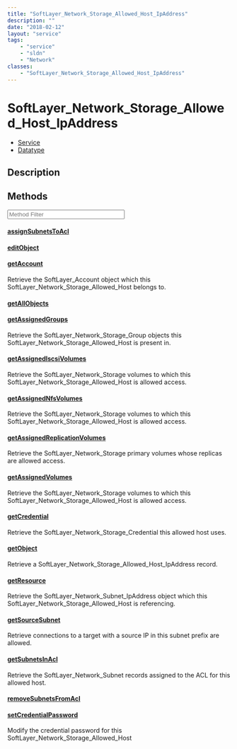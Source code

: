 ```yaml
---
title: "SoftLayer_Network_Storage_Allowed_Host_IpAddress"
description: ""
date: "2018-02-12"
layout: "service"
tags:
    - "service"
    - "sldn"
    - "Network"
classes:
    - "SoftLayer_Network_Storage_Allowed_Host_IpAddress"
---
```

# SoftLayer_Network_Storage_Allowed_Host_IpAddress
<div id='service-datatype'>
    <ul id='sldn-reference-tabs'>
    <li id='service'> <a href='/reference/services/SoftLayer_Network_Storage_Allowed_Host_IpAddress' >Service</a></li>    <li id='datatype'> <a href='/reference/datatypes/SoftLayer_Network_Storage_Allowed_Host_IpAddress' >Datatype</a></li>
    </ul>
</div>

## Description




        
<div id="properties" class="content service-content">

## Methods

<div class="view-filters">
    <div class="clearfix">
        <div class="search-input-box">
            <input placeholder="Method Filter" onkeyup="titleSearch(inputId='edit-combine', divId='method-div', elementClass='method-row')" 
                type="text" id="edit-combine" value="" size="30" maxlength="128" class="form-text">
        </div>
    </div>
</div>

<div id="method-div">

<div class="method-row">

#### [assignSubnetsToAcl](/reference/services/SoftLayer_Network_Storage_Allowed_Host_IpAddress/assignSubnetsToAcl)

</div>

<div class="method-row">

#### [editObject](/reference/services/SoftLayer_Network_Storage_Allowed_Host_IpAddress/editObject)

</div>

<div class="method-row">

#### [getAccount](/reference/services/SoftLayer_Network_Storage_Allowed_Host_IpAddress/getAccount)
Retrieve the SoftLayer_Account object which this SoftLayer_Network_Storage_Allowed_Host belongs to.
</div>

<div class="method-row">

#### [getAllObjects](/reference/services/SoftLayer_Network_Storage_Allowed_Host_IpAddress/getAllObjects)

</div>

<div class="method-row">

#### [getAssignedGroups](/reference/services/SoftLayer_Network_Storage_Allowed_Host_IpAddress/getAssignedGroups)
Retrieve the SoftLayer_Network_Storage_Group objects this SoftLayer_Network_Storage_Allowed_Host is present in.
</div>

<div class="method-row">

#### [getAssignedIscsiVolumes](/reference/services/SoftLayer_Network_Storage_Allowed_Host_IpAddress/getAssignedIscsiVolumes)
Retrieve the SoftLayer_Network_Storage volumes to which this SoftLayer_Network_Storage_Allowed_Host is allowed access.
</div>

<div class="method-row">

#### [getAssignedNfsVolumes](/reference/services/SoftLayer_Network_Storage_Allowed_Host_IpAddress/getAssignedNfsVolumes)
Retrieve the SoftLayer_Network_Storage volumes to which this SoftLayer_Network_Storage_Allowed_Host is allowed access.
</div>

<div class="method-row">

#### [getAssignedReplicationVolumes](/reference/services/SoftLayer_Network_Storage_Allowed_Host_IpAddress/getAssignedReplicationVolumes)
Retrieve the SoftLayer_Network_Storage primary volumes whose replicas are allowed access.
</div>

<div class="method-row">

#### [getAssignedVolumes](/reference/services/SoftLayer_Network_Storage_Allowed_Host_IpAddress/getAssignedVolumes)
Retrieve the SoftLayer_Network_Storage volumes to which this SoftLayer_Network_Storage_Allowed_Host is allowed access.
</div>

<div class="method-row">

#### [getCredential](/reference/services/SoftLayer_Network_Storage_Allowed_Host_IpAddress/getCredential)
Retrieve the SoftLayer_Network_Storage_Credential this allowed host uses.
</div>

<div class="method-row">

#### [getObject](/reference/services/SoftLayer_Network_Storage_Allowed_Host_IpAddress/getObject)
Retrieve a SoftLayer_Network_Storage_Allowed_Host_IpAddress record.
</div>

<div class="method-row">

#### [getResource](/reference/services/SoftLayer_Network_Storage_Allowed_Host_IpAddress/getResource)
Retrieve the SoftLayer_Network_Subnet_IpAddress object which this SoftLayer_Network_Storage_Allowed_Host is referencing.
</div>

<div class="method-row">

#### [getSourceSubnet](/reference/services/SoftLayer_Network_Storage_Allowed_Host_IpAddress/getSourceSubnet)
Retrieve connections to a target with a source IP in this subnet prefix are allowed.
</div>

<div class="method-row">

#### [getSubnetsInAcl](/reference/services/SoftLayer_Network_Storage_Allowed_Host_IpAddress/getSubnetsInAcl)
Retrieve the SoftLayer_Network_Subnet records assigned to the ACL for this allowed host.
</div>

<div class="method-row">

#### [removeSubnetsFromAcl](/reference/services/SoftLayer_Network_Storage_Allowed_Host_IpAddress/removeSubnetsFromAcl)

</div>

<div class="method-row">

#### [setCredentialPassword](/reference/services/SoftLayer_Network_Storage_Allowed_Host_IpAddress/setCredentialPassword)
Modify the credential password for this SoftLayer_Network_Storage_Allowed_Host
</div>
</div>

</div>

